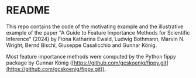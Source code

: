 # README

This repo contains the code of the motivating example and the illustrative example of the paper "A Guide to Feature Importance Methods for Scientific Inference" (2024) by Fiona Katharina Ewald, Ludwig Bothmann, Marvin N. Wright, Bernd Bischl, Giuseppe Casalicchio and Gunnar König.

Most feature importance methods were computed by the Python fippy package by Gunnar König ([https://github.com/gcskoenig/fippy.git](https://github.com/gcskoenig/fippy.git)).

